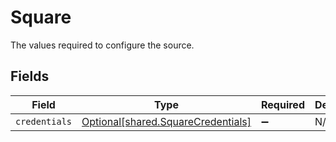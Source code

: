 # Square

The values required to configure the source.


## Fields

| Field                                                                              | Type                                                                               | Required                                                                           | Description                                                                        |
| ---------------------------------------------------------------------------------- | ---------------------------------------------------------------------------------- | ---------------------------------------------------------------------------------- | ---------------------------------------------------------------------------------- |
| `credentials`                                                                      | [Optional[shared.SquareCredentials]](undefined/models/shared/squarecredentials.md) | :heavy_minus_sign:                                                                 | N/A                                                                                |